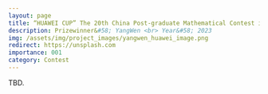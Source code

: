 ```yaml
---
layout: page
title: “HUAWEI CUP” The 20th China Post-graduate Mathematical Contest in Modeling
description: Prizewinner&#58; YangWen <br> Year&#58; 2023 
img: /assets/img/project_images/yangwen_huawei_image.png
redirect: https://unsplash.com
importance: 001
category: Contest
---
```


TBD.